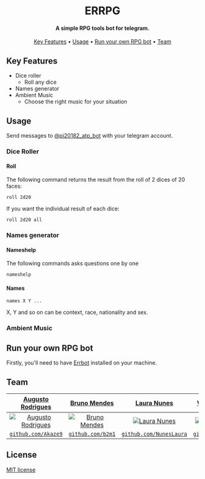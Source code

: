 <h1 align="center">
  <br>
  ERRPG
  <br>
</h1>
<h4 align="center">A simple RPG tools bot for telegram.</h4>

<p align="center">
  <a href="#key-features">Key Features</a> •
  <a href="#usage">Usage</a> •
  <a href="#run-your-own-rpg-bot">Run your own RPG bot</a> •
  <a href="#team">Team</a>
  
</p>

## Key Features

* Dice roller
  - Roll any dice
* Names generator
* Ambient Music
  - Choose the right music for your situation
   
## Usage

Send messages to [@pi20182_atp_bot](https://t.me/pi20182_atp_bot) with your telegram account.

### Dice Roller

#### Roll

The following command returns the result from the roll of 2 dices of 20 faces:

```
roll 2d20
```
If you want the individual result of each dice:

```
roll 2d20 all
```

### Names generator

#### Nameshelp

The following commands asks questions one by one

```
nameshelp
```
  
#### Names

```
names X Y ...
```
X, Y and so on can be context, race, nationality and sex. 

### Ambient Music


## Run your own RPG bot

Firstly, you'll need to have [Errbot](http://errbot.io/en/latest/user_guide/setup.html) installed on your machine.

## Team

| <a href="https://github.com/Akaze9" target="_blank">**Augusto Rodrigues**</a> | <a href="https://github.com/Akaze9" target="_blank">**Bruno Mendes**</a> | <a href="https://github.com/NunesLaura" target="_blank">**Laura Nunes**</a> | <a href="https://github.com/damasion" target="_blank">**Vinicius Damasio**</a> |
| :---: |:---:| :---:| :---:|
| [![Augusto Rodrigues](https://avatars1.githubusercontent.com/u/39605868?s=200&v=4)](https://github.com/Akaze9)    | [![Bruno Mendes](https://avatars1.githubusercontent.com/u/44903538?s=200&v=4)](https://github.com/b2m1) | [![Laura Nunes](https://avatars1.githubusercontent.com/u/45634450?s=200&v=4)](https://github.com/NunesLaura)  | [![Vinicius Damasio](https://avatars3.githubusercontent.com/u/45634335?s=200&v=4)](https://github.com/damasion)  |
| <a href="https://github.com/Akaze9" target="_blank">`github.com/Akaze9`</a> | <a href="https://github.com/b2m1" target="_blank">`github.com/b2m1`</a> | <a href="https://github.com/NunesLaura" target="_blank">`github.com/NunesLaura`</a> | <a href="https://github.com/damasion" target="_blank">`github.com/damasion`</a> |


## License

[MIT license](https://github.com/Akaze9/errpg/blob/master/LICENSE)
